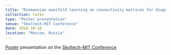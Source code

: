 ```yaml
---
title: "Riemannian manifold learning on connectivity matrices for diagnostic of depression and epilepsy."
collection: talks
type: "Poster presentation"
venue: "Skoltech-MIT Conference"
date: 2018-10-16
location: "Moscow, Russia"
---
```


[Poster](https://akuzina.github.io/files/Sk_MIT_Poster.pdf) presentation on the [Skoltech-MIT Conference](https://www.skoltech.ru/en/2018/10/mit-skoltech-conference-collaborative-solutions-for-next-generation-education-science-and-technology-2/)
